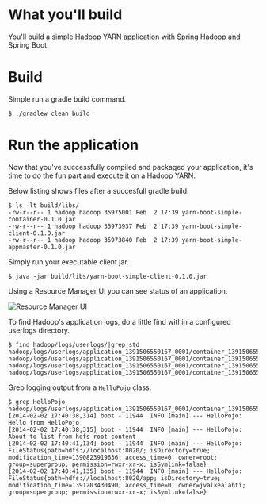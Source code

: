 # What you'll build

You'll build a simple Hadoop YARN application with Spring Hadoop and Spring Boot.

# Build

Simple run a gradle build command.

```text
$ ./gradlew clean build
```

# Run the application

Now that you've successfully compiled and packaged your application, it's time to do the fun part and execute it on a Hadoop YARN.

Below listing shows files after a succesfull gradle build.

```text
$ ls -lt build/libs/
-rw-r--r-- 1 hadoop hadoop 35975001 Feb  2 17:39 yarn-boot-simple-container-0.1.0.jar
-rw-r--r-- 1 hadoop hadoop 35973937 Feb  2 17:39 yarn-boot-simple-client-0.1.0.jar
-rw-r--r-- 1 hadoop hadoop 35973840 Feb  2 17:39 yarn-boot-simple-appmaster-0.1.0.jar
```

Simply run your executable client jar.

```text
$ java -jar build/libs/yarn-boot-simple-client-0.1.0.jar
```

Using a Resource Manager UI you can see status of an application.

![Resource Manager UI](https://raw.github.com/spring-projects/spring-hadoop-samples/master/boot/yarn-boot-simple/rm-ui.png)

To find Hadoop's application logs, do a little find within a configured userlogs directory.

```text
$ find hadoop/logs/userlogs/|grep std
hadoop/logs/userlogs/application_1391506550167_0001/container_1391506550167_0001_01_000002/Container.stdout
hadoop/logs/userlogs/application_1391506550167_0001/container_1391506550167_0001_01_000002/Container.stderr
hadoop/logs/userlogs/application_1391506550167_0001/container_1391506550167_0001_01_000001/Appmaster.stdout
hadoop/logs/userlogs/application_1391506550167_0001/container_1391506550167_0001_01_000001/Appmaster.stderr
```

Grep logging output from a `HelloPojo` class.

```text
$ grep HelloPojo hadoop/logs/userlogs/application_1391506550167_0001/container_1391506550167_0001_01_000002/Container.stdout
[2014-02-02 17:40:38,314] boot - 11944  INFO [main] --- HelloPojo: Hello from HelloPojo
[2014-02-02 17:40:38,315] boot - 11944  INFO [main] --- HelloPojo: About to list from hdfs root content
[2014-02-02 17:40:41,134] boot - 11944  INFO [main] --- HelloPojo: FileStatus{path=hdfs://localhost:8020/; isDirectory=true; modification_time=1390823919636; access_time=0; owner=root; group=supergroup; permission=rwxr-xr-x; isSymlink=false}
[2014-02-02 17:40:41,135] boot - 11944  INFO [main] --- HelloPojo: FileStatus{path=hdfs://localhost:8020/app; isDirectory=true; modification_time=1391203430490; access_time=0; owner=jvalkealahti; group=supergroup; permission=rwxr-xr-x; isSymlink=false}
```

